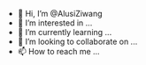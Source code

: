 - 👋 Hi, I’m @AlusiZiwang
- 👀 I’m interested in ...
- 🌱 I’m currently learning ...
- 💞️ I’m looking to collaborate on ...
- 📫 How to reach me ...

<!---
AlusiZiwang/AlusiZiwang is a ✨ special ✨ repository because its `README.md` (this file) appears on your GitHub profile.
You can click the Preview link to take a look at your changes.
--->
